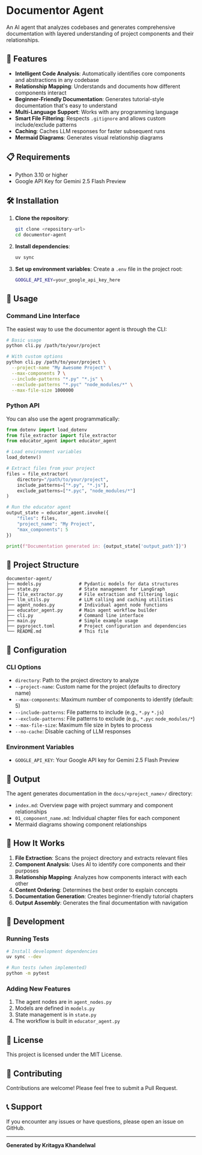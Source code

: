 # Documentor Agent

An AI agent that analyzes codebases and generates comprehensive documentation with layered understanding of project components and their relationships.

## 🚀 Features

- **Intelligent Code Analysis**: Automatically identifies core components and abstractions in any codebase
- **Relationship Mapping**: Understands and documents how different components interact
- **Beginner-Friendly Documentation**: Generates tutorial-style documentation that's easy to understand
- **Multi-Language Support**: Works with any programming language
- **Smart File Filtering**: Respects `.gitignore` and allows custom include/exclude patterns
- **Caching**: Caches LLM responses for faster subsequent runs
- **Mermaid Diagrams**: Generates visual relationship diagrams

## 📋 Requirements

- Python 3.10 or higher
- Google API Key for Gemini 2.5 Flash Preview

## 🛠️ Installation

1. **Clone the repository**:
   ```bash
   git clone <repository-url>
   cd documentor-agent
   ```

2. **Install dependencies**:
   ```bash
   uv sync
   ```

3. **Set up environment variables**:
   Create a `.env` file in the project root:
   ```bash
   GOOGLE_API_KEY=your_google_api_key_here
   ```

## 🎯 Usage

### Command Line Interface

The easiest way to use the documentor agent is through the CLI:

```bash
# Basic usage
python cli.py /path/to/your/project

# With custom options
python cli.py /path/to/your/project \
  --project-name "My Awesome Project" \
  --max-components 7 \
  --include-patterns "*.py" "*.js" \
  --exclude-patterns "*.pyc" "node_modules/*" \
  --max-file-size 1000000
```

### Python API

You can also use the agent programmatically:

```python
from dotenv import load_dotenv
from file_extractor import file_extractor
from educator_agent import educator_agent

# Load environment variables
load_dotenv()

# Extract files from your project
files = file_extractor(
    directory="/path/to/your/project",
    include_patterns=["*.py", "*.js"],
    exclude_patterns=["*.pyc", "node_modules/*"]
)

# Run the educator agent
output_state = educator_agent.invoke({
    "files": files,
    "project_name": "My Project",
    "max_components": 5
})

print(f"Documentation generated in: {output_state['output_path']}")
```

## 📁 Project Structure

```
documentor-agent/
├── models.py              # Pydantic models for data structures
├── state.py               # State management for LangGraph
├── file_extractor.py      # File extraction and filtering logic
├── llm_utils.py           # LLM calling and caching utilities
├── agent_nodes.py         # Individual agent node functions
├── educator_agent.py      # Main agent workflow builder
├── cli.py                 # Command line interface
├── main.py                # Simple example usage
├── pyproject.toml         # Project configuration and dependencies
└── README.md              # This file
```

## 🔧 Configuration

### CLI Options

- `directory`: Path to the project directory to analyze
- `--project-name`: Custom name for the project (defaults to directory name)
- `--max-components`: Maximum number of components to identify (default: 5)
- `--include-patterns`: File patterns to include (e.g., `*.py` `*.js`)
- `--exclude-patterns`: File patterns to exclude (e.g., `*.pyc` `node_modules/*`)
- `--max-file-size`: Maximum file size in bytes to process
- `--no-cache`: Disable caching of LLM responses

### Environment Variables

- `GOOGLE_API_KEY`: Your Google API key for Gemini 2.5 Flash Preview

## 📖 Output

The agent generates documentation in the `docs/<project_name>/` directory:

- `index.md`: Overview page with project summary and component relationships
- `01_component_name.md`: Individual chapter files for each component
- Mermaid diagrams showing component relationships

## 🤖 How It Works

1. **File Extraction**: Scans the project directory and extracts relevant files
2. **Component Analysis**: Uses AI to identify core components and their purposes
3. **Relationship Mapping**: Analyzes how components interact with each other
4. **Content Ordering**: Determines the best order to explain concepts
5. **Documentation Generation**: Creates beginner-friendly tutorial chapters
6. **Output Assembly**: Generates the final documentation with navigation

## 🧪 Development

### Running Tests

```bash
# Install development dependencies
uv sync --dev

# Run tests (when implemented)
python -m pytest
```

### Adding New Features

1. The agent nodes are in `agent_nodes.py`
2. Models are defined in `models.py`
3. State management is in `state.py`
4. The workflow is built in `educator_agent.py`

## 📝 License

This project is licensed under the MIT License.

## 🤝 Contributing

Contributions are welcome! Please feel free to submit a Pull Request.

## 📞 Support

If you encounter any issues or have questions, please open an issue on GitHub.

---

**Generated by Kritagya Khandelwal**
